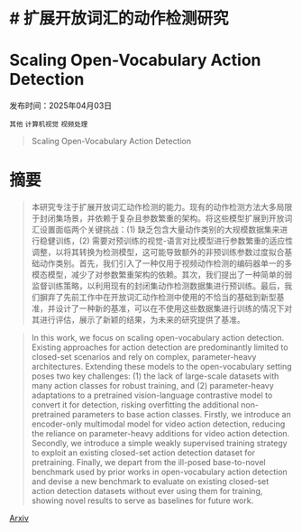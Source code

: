 # # 扩展开放词汇的动作检测研究
# Scaling Open-Vocabulary Action Detection

发布时间：2025年04月03日

`其他` `计算机视觉` `视频处理`

> Scaling Open-Vocabulary Action Detection

# 摘要

> 本研究专注于扩展开放词汇动作检测的能力。现有的动作检测方法大多局限于封闭集场景，并依赖于复杂且参数繁重的架构。将这些模型扩展到开放词汇设置面临两个关键挑战：(1) 缺乏包含大量动作类别的大规模数据集来进行稳健训练，(2) 需要对预训练的视觉-语言对比模型进行参数繁重的适应性调整，以将其转换为检测模型，这可能导致额外的非预训练参数过度拟合基础动作类别。首先，我们引入了一种仅用于视频动作检测的编码器单一的多模态模型，减少了对参数繁重架构的依赖。其次，我们提出了一种简单的弱监督训练策略，以利用现有的封闭集动作检测数据集进行预训练。最后，我们摒弃了先前工作中在开放词汇动作检测中使用的不恰当的基础到新型基准，并设计了一种新的基准，可以在不使用这些数据集进行训练的情况下对其进行评估，展示了新颖的结果，为未来的研究提供了基准。

> In this work, we focus on scaling open-vocabulary action detection. Existing approaches for action detection are predominantly limited to closed-set scenarios and rely on complex, parameter-heavy architectures. Extending these models to the open-vocabulary setting poses two key challenges: (1) the lack of large-scale datasets with many action classes for robust training, and (2) parameter-heavy adaptations to a pretrained vision-language contrastive model to convert it for detection, risking overfitting the additional non-pretrained parameters to base action classes. Firstly, we introduce an encoder-only multimodal model for video action detection, reducing the reliance on parameter-heavy additions for video action detection. Secondly, we introduce a simple weakly supervised training strategy to exploit an existing closed-set action detection dataset for pretraining. Finally, we depart from the ill-posed base-to-novel benchmark used by prior works in open-vocabulary action detection and devise a new benchmark to evaluate on existing closed-set action detection datasets without ever using them for training, showing novel results to serve as baselines for future work.

[Arxiv](https://arxiv.org/abs/2504.03096)